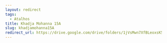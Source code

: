 ```yaml
---
layout: redirect
tags:
  - Atalhos
title: Khadja Mohanna 15A
slug: khadjamohanna15A
redirect_url: https://drive.google.com/drive/folders/1jVsMwn7XfBLeoxsK5zwT2uNCG-z2yrOR?usp=drive_link
---
```

